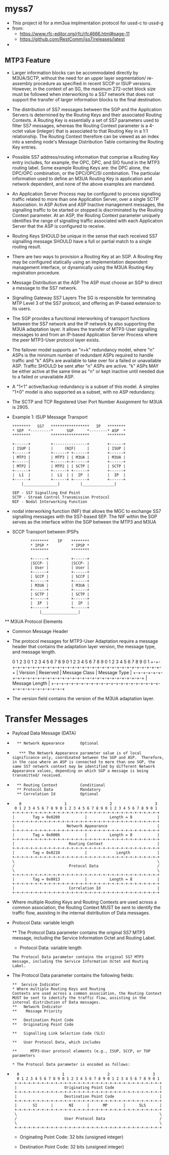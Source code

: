 # myss7
* This project id for a mm3ua implmentation protocol for ussd-c to ussd-g
* from: 
  * https://www.rfc-editor.org/rfc/rfc4666.html#page-11
  * https://github.com/RestComm/jss7/releases/latest
* 
## MTP3 Feature 
* Larger information blocks can be accommodated directly by M3UA/SCTP, without the need for an upper layer segmentation/ re-assembly procedure as specified in recent SCCP or ISUP versions. However, in the context of an SG, the maximum 272-octet block size must be followed when interworking to a SS7 network that does not support the transfer of larger information blocks to the final destination.
* The distribution of SS7 messages between the SGP and the Application Servers is determined by the Routing Keys and their associated Routing Contexts.  A Routing Key is essentially a set of SS7 parameters used to filter SS7 messages, whereas the Routing Context parameter is a 4-octet value (integer) that is associated to that Routing Key in a 1:1 relationship.  The Routing Context therefore can be viewed as an index into a sending node's Message Distribution Table containing the Routing Key entries.
* Possible SS7 address/routing information that comprise a Routing Key entry includes, for example, the OPC, DPC, and SIO found in the MTP3 routing label.  Some example Routing Keys are: the DPC alone, the DPC/OPC combination, or the DPC/OPC/SI combination.  The particular information used to define an M3UA Routing Key is application and network dependent, and none of the above examples are mandated.
*  An Application Server Process may be configured to process signalling traffic related to more than one Application Server, over a single SCTP Association.  In ASP Active and ASP Inactive management messages, the signalling traffic to be started or stopped is discriminated by the Routing Context parameter.  At an ASP, the Routing Context parameter uniquely identifies the range of signalling traffic associated with each Application Server that the ASP is configured to receive.
*  Routing Keys SHOULD be unique in the sense that each received SS7 signalling message SHOULD have a full or partial match to a single routing result.
*  There are two ways to provision a Routing Key at an SGP.  A Routing Key may be configured statically using an implementation dependent management interface, or dynamically using the M3UA Routing Key registration procedure.
*  Message Distribution at the ASP The ASP must choose an SGP to direct a message to the SS7 network.
*  Signalling Gateway SS7 Layers The SG is responsible for terminating MTP Level 3 of the SS7 protocol, and offering an IP-based extension to its users.
*  The SGP provides a functional interworking of transport functions
   between the SS7 network and the IP network by also supporting the M3UA adaptation layer.  It allows the transfer of MTP3-User signalling messages to and from an IP-based Application Server Process where the peer MTP3-User protocol layer exists.
*  The failover model supports an "n+k" redundancy model, where "n" ASPs
   is the minimum number of redundant ASPs required to handle traffic and "k" ASPs are available to take over for a failed or unavailable
   ASP.  Traffic SHOULD be sent after "n" ASPs are active.  "k" ASPs MAY be either active at the same time as "n" or kept inactive until
   needed due to a failed or unavailable ASP.
* A "1+1" active/backup redundancy is a subset of this model.  A simplex "1+0" model is also supported as a subset, with no ASP redundancy.
* The SCTP and TCP Registered User Port Number Assignment for M3UA is 2905.
* Example 1: ISUP Message Transport

      ********   SS7   *****************   IP   ********
      * SEP  *---------*      SGP      *--------* ASP  *
      ********         *****************        ********

      +------+         +---------------+        +------+
      | ISUP |         |     (NIF)     |        | ISUP |
      +------+         +------+ +------+        +------+
      | MTP3 |         | MTP3 | | M3UA |        | M3UA |
      +------|         +------+-+------+        +------+
      | MTP2 |         | MTP2 | | SCTP |        | SCTP |
      +------+         +------+ +------+        +------+
      |  L1  |         |  L1  | |  IP  |        |  IP  |
      +------+         +------+ +------+        +------+
          |_______________|         |______________|

      SEP - SS7 Signalling End Point
      SCTP - Stream Control Transmission Protocol
      NIF - Nodal Interworking Function
      
 * nodal    interworking function (NIF) that allows the MGC to exchange SS7    signalling messages with the SS7-based SEP.  The NIF within the SGP
   serves as the interface within the SGP between the MTP3 and M3UA
 * SCCP Transport between IPSPs

               ********    IP    ********
               * IPSP *          * IPSP *
               ********          ********

               +------+          +------+
               |SCCP- |          |SCCP- |
               | User |          | User |
               +------+          +------+
               | SCCP |          | SCCP |
               +------+          +------+
               | M3UA |          | M3UA |
               +------+          +------+
               | SCTP |          | SCTP |
               +------+          +------+
               |  IP  |          |  IP  |
               +------+          +------+
                   |________________|
** M3UA Protocol Elements
 * Common Message Header
 *    The protocol messages for MTP3-User Adaptation require a message
   header that contains the adaptation layer version, the message type,
   and message length.

      0                   1                   2                   3
      0 1 2 3 4 5 6 7 8 9 0 1 2 3 4 5 6 7 8 9 0 1 2 3 4 5 6 7 8 9 0 1
      +-+-+-+-+-+-+-+-+-+-+-+-+-+-+-+-+-+-+-+-+-+-+-+-+-+-+-+-+-+-+-+-+
      |    Version    |   Reserved    | Message Class | Message Type  |
      +-+-+-+-+-+-+-+-+-+-+-+-+-+-+-+-+-+-+-+-+-+-+-+-+-+-+-+-+-+-+-+-+
      |                        Message Length                         |
      +-+-+-+-+-+-+-+-+-+-+-+-+-+-+-+-+-+-+-+-+-+-+-+-+-+-+-+-+-+-+-+-+
* The version field contains the version of the M3UA adaptation layer.


# Transfer Messages
* Payload Data Message (DATA)
*       ** Network Appearance       Optional
*        *** The Network Appearance parameter value is of local significance only, coordinated between the SGP and ASP.  Therefore, in the case where an ASP is connected to more than one SGP, the same SS7 network context may be identified by different Network Appearance values, depending on which SGP a message is being transmitted/ received.
*        
        ** Routing Context          Conditional
        ** Protocol Data            Mandatory
        ** Correlation Id           Optional


*        0                   1                   2                   3
       0 1 2 3 4 5 6 7 8 9 0 1 2 3 4 5 6 7 8 9 0 1 2 3 4 5 6 7 8 9 0 1
      +-+-+-+-+-+-+-+-+-+-+-+-+-+-+-+-+-+-+-+-+-+-+-+-+-+-+-+-+-+-+-+-+
      |        Tag = 0x0200           |          Length = 8           |
      +-+-+-+-+-+-+-+-+-+-+-+-+-+-+-+-+-+-+-+-+-+-+-+-+-+-+-+-+-+-+-+-+
      |                       Network Appearance                      |
      +-+-+-+-+-+-+-+-+-+-+-+-+-+-+-+-+-+-+-+-+-+-+-+-+-+-+-+-+-+-+-+-+
      |        Tag = 0x0006           |          Length = 8           |
      +-+-+-+-+-+-+-+-+-+-+-+-+-+-+-+-+-+-+-+-+-+-+-+-+-+-+-+-+-+-+-+-+
      |                        Routing Context                        |
      +-+-+-+-+-+-+-+-+-+-+-+-+-+-+-+-+-+-+-+-+-+-+-+-+-+-+-+-+-+-+-+-+
      |        Tag = 0x0210           |             Length            |
      +-+-+-+-+-+-+-+-+-+-+-+-+-+-+-+-+-+-+-+-+-+-+-+-+-+-+-+-+-+-+-+-+
      \                                                               \
      /                        Protocol Data                          /
      \                                                               \
      +-+-+-+-+-+-+-+-+-+-+-+-+-+-+-+-+-+-+-+-+-+-+-+-+-+-+-+-+-+-+-+-+
      |        Tag = 0x0013           |          Length = 8           |
      +-+-+-+-+-+-+-+-+-+-+-+-+-+-+-+-+-+-+-+-+-+-+-+-+-+-+-+-+-+-+-+-+
      |                        Correlation Id                         |
      +-+-+-+-+-+-+-+-+-+-+-+-+-+-+-+-+-+-+-+-+-+-+-+-+-+-+-+-+-+-+-+-+


* Where multiple Routing Keys and Routing Contexts are used across a common association, the Routing Context MUST be sent to identify the traffic flow, assisting in the internal distribution of Data messages.
* Protocol Data: variable length

     ** The Protocol Data parameter contains the original SS7 MTP3
      message, including the Service Information Octet and Routing
      Label.
     * Protocol Data: variable length

      The Protocol Data parameter contains the original SS7 MTP3
      message, including the Service Information Octet and Routing
      Label.
* The Protocol Data parameter contains the following fields:

      **  Service Indicator
      * Where multiple Routing Keys and Routing
      Contexts are used across a common association, the Routing Context
      MUST be sent to identify the traffic flow, assisting in the
      internal distribution of Data messages.
      **   Network Indicator
      **    Message Priority

      **   Destination Point Code
      **   Originating Point Code

      **   Signalling Link Selection Code (SLS)

      **   User Protocol Data, which includes

      **      MTP3-User protocol elements (e.g., ISUP, SCCP, or TUP parameters
      
      * The Protocol Data parameter is encoded as follows:

*       0                   1                   2                   3
        0 1 2 3 4 5 6 7 8 9 0 1 2 3 4 5 6 7 8 9 0 1 2 3 4 5 6 7 8 9 0 1
       +-+-+-+-+-+-+-+-+-+-+-+-+-+-+-+-+-+-+-+-+-+-+-+-+-+-+-+-+-+-+-+-+
       |                     Originating Point Code                    |
       +-+-+-+-+-+-+-+-+-+-+-+-+-+-+-+-+-+-+-+-+-+-+-+-+-+-+-+-+-+-+-+-+
       |                     Destination Point Code                    |
       +-+-+-+-+-+-+-+-+-+-+-+-+-+-+-+-+-+-+-+-+-+-+-+-+-+-+-+-+-+-+-+-+
       |       SI      |       NI      |      MP       |      SLS      |
       +-+-+-+-+-+-+-+-+-+-+-+-+-+-+-+-+-+-+-+-+-+-+-+-+-+-+-+-+-+-+-+-+
       \                                                               \
       /                     User Protocol Data                        /
       \                                                               \
       +-+-+-+-+-+-+-+-+-+-+-+-+-+-+-+-+-+-+-+-+-+-+-+-+-+-+-+-+-+-+-+-+

   *   Originating Point Code: 32 bits (unsigned integer)

   * Destination Point Code: 32 bits (unsigned integer)
